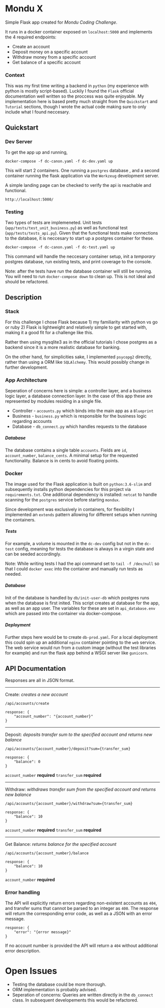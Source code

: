 # Mondu X

Simple Flask app created for _Mondu Coding Challenge_.

It runs in a docker container exposed on `localhost:5000` and implements the 4 required endpoints:

- Create an account
- Deposit money on a specific account
- Withdraw money from a specific account
- Get balance of a specific account

### Context

This was my first time writing a backend in `python` (my experience with python is mostly script-based). Luckily I found the `Flask` official documentation well written so the proccess was quite enjoyable. My implementation here is based pretty much straight from the `Quickstart` and `Tutorial` sections, though I wrote the actual code making sure to only include what I found neccesary.

## Quickstart
### Dev Server
To get the app up and running,

```shell
docker-compose -f dc-canon.yaml -f dc-dev.yaml up
```
This will start 2 containers. One running a `postgres` database , and a second container running the flask application via the `Werkzeug` development server.

A simple landing page can be checked to verify the api is reachable and functional.
``` 
http://localhost:5000/ 
```

### Testing

Two types of tests are implemeneted. Unit tests (`app/tests/test_unit_business.py`) as well as functional test (`app/tests/tests_api.py`). Given that the functional tests make connections to the database, it is neccesary to start up a postgres container for these.

``` shell
docker-compose -f dc-canon.yaml -f dc-test.yaml up
```

This command will handle the neccesary container setup, init a _temporary_ postgres database, run existing tests, and print coverage to the console.

Note: after the tests have run the database container will still be running. You will need to run ```docker-compose down``` to clean up. This is not ideal and should be refactored.

## Description
### Stack
For this challenge I chose Flask because 1) my familiarity with python vs go or ruby 2) Flask is lightweight and relatively simple to get started with, making it a good fit for a challenge like this.

Rather then using mysqlite3 as in the official tutorials I chose postgres as a backend since it is a more realistic database for banking.

On the other hand, for simplicities sake, I implemented `psycopg2` directly, rather than using a ORM like `SQLAlchemy`. This would possibly change in further development.

### App Architecture
Seperation of concerns here is simple: a controller layer, and a business logic layer, a database connection layer. In the case of this app these are represented by modules residing in a single file.

- Controller - `accounts.py` which binds into the main app as a `Blueprint`
- Business - `business.py` which is responsible for the business logic regarding accounts
- Database - `db_connect.py` which handles requests to the database


##### Database

The database contains a single table `accounts`. Fields are `id`, `account_number`, `balance_cents`. A minimal setup for the requested functionality. Balance is in cents to avoid floating points.

### Docker

The image used for the Flask application is built on `python:3.6-slim` and subsequently installs python dependencies for this project via `requirements.txt`. One additional dependency is installed: `netcat` to handle scanning for the `postgres` service before starting `mondux`.

Since development was exclusively in containers, for flexibility I implemented an `extends` pattern allowing for different setups when running the containers.

##### Tests
For example, a volume is mounted in the `dc-dev` config but not in the `dc-test` config, meaning for tests the database is always in a virgin state and can be seeded accordingly.

Note: While writing tests I had the api command set to  `tail -f /dev/null` so that I could `docker exec` into the container and manually run tests as needed.

##### Database
Init of the database is handled by `db/init-user-db` which postgres runs when the database is first inited. This script creates at database for the app, as well as an app user. The variables for these are set in `api_database.env` which are passed into the container via docker-compose.

##### Deployment
Further steps here would be to create `db-prod.yaml`. For a local deployment this could spin up an additional `nginx` container pointing to the `web` service. The web service would run from a custom image (without the test libraries for example) and run the flask app behind a WSGI server like `gunicorn`.

## API Documentation
Responses are all in JSON format.

--- 
Create: _creates a new account_ 
```
/api/accounts/create
```
```
response: {
    "account_number": "{account_number}"
}
```

---
Deposit: _deposits transfer sum to the specified account and returns new balance_
```
/api/accounts/{account_number}/deposit?sum={transfer_sum}
```
```
response: {
    "balance": 0
}
```
`account_number` __required__
`transfer_sum` __required__

---
Withdraw: _withdraws transfer sum from the specified account and returns new balance_
```
/api/accounts/{account_number}/withdraw?sum={transfer_sum}
```
```
response: {
    "balance": 10
}
```
`account_number` __required__
`transfer_sum` __required__

---
Get Balance: _returns balance for the specified account_
```
/api/accounts/{account_number}/balance
```
```
response: {
    "balance": 10
}
```
`account_number` __required__


### Error handling

The API will explicitly return errors regarding non-existent accounts as `404`, and transfer sums that cannot be parsed to an integer as `400`. The response will return the corresponding error code, as well as a JSON with an error message.

```
response: {
    "error": "{error message}"
}
```

If no account number is provided the API will return a `404` without additional error description.

# Open Issues

- Testing the database could be more thorough.
- ORM implementation is probably advised.
- Seperation of concerns: Queries are written directly in the `db_connect` class. In subsequent developements this would be refactored.

